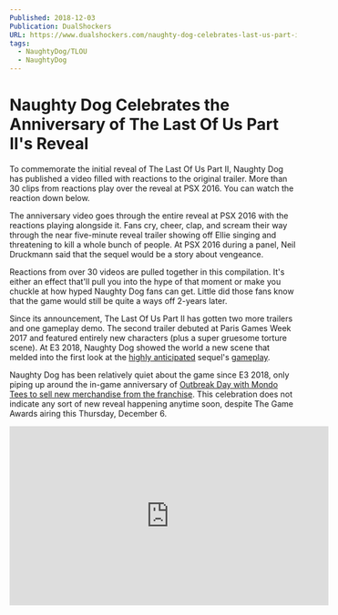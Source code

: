 ```yaml
---
Published: 2018-12-03
Publication: DualShockers
URL: https://www.dualshockers.com/naughty-dog-celebrates-last-us-part-ii-reveal/
tags:
  - NaughtyDog/TLOU
  - NaughtyDog
---
```

# Naughty Dog Celebrates the Anniversary of The Last Of Us Part II's Reveal

To commemorate the initial reveal of The Last Of Us Part II, Naughty Dog has published a video filled with reactions to the original trailer. More than 30 clips from reactions play over the reveal at PSX 2016. You can watch the reaction down below.

The anniversary video goes through the entire reveal at PSX 2016 with the reactions playing alongside it. Fans cry, cheer, clap, and scream their way through the near five-minute reveal trailer showing off Ellie singing and threatening to kill a whole bunch of people. At PSX 2016 during a panel, Neil Druckmann said that the sequel would be a story about vengeance.

Reactions from over 30 videos are pulled together in this compilation. It's either an effect that'll pull you into the hype of that moment or make you chuckle at how hyped Naughty Dog fans can get. Little did those fans know that the game would still be quite a ways off 2-years later.

Since its announcement, The Last Of Us Part II has gotten two more trailers and one gameplay demo. The second trailer debuted at Paris Games Week 2017 and featured entirely new characters (plus a super gruesome torture scene). At E3 2018, Naughty Dog showed the world a new scene that melded into the first look at the [highly anticipated](https://www.dualshockers.com/zelda-goty-game-awards/) sequel's [gameplay](https://www.dualshockers.com/last-us-part-ii-reveal-e3-2018/).

Naughty Dog has been relatively quiet about the game since E3 2018, only piping up around the in-game anniversary of [Outbreak Day with Mondo Tees to sell new merchandise from the franchise](https://www.dualshockers.com/the-last-of-us-part-ii-outbreak-day-ellie-t-shirt-vinyl-record-poster-and-more/). This celebration does not indicate any sort of new reveal happening anytime soon, despite The Game Awards airing this Thursday, December 6.

<div class=iframe-container>
<iframe width="560" height="315" src="https://www.youtube-nocookie.com/embed/-XZ2sYkvroU?si=3s9v9xxTJ96fTZ39" title="YouTube video player" frameborder="0" allow="accelerometer; autoplay; clipboard-write; encrypted-media; gyroscope; picture-in-picture; web-share" allowfullscreen></iframe>
</div>